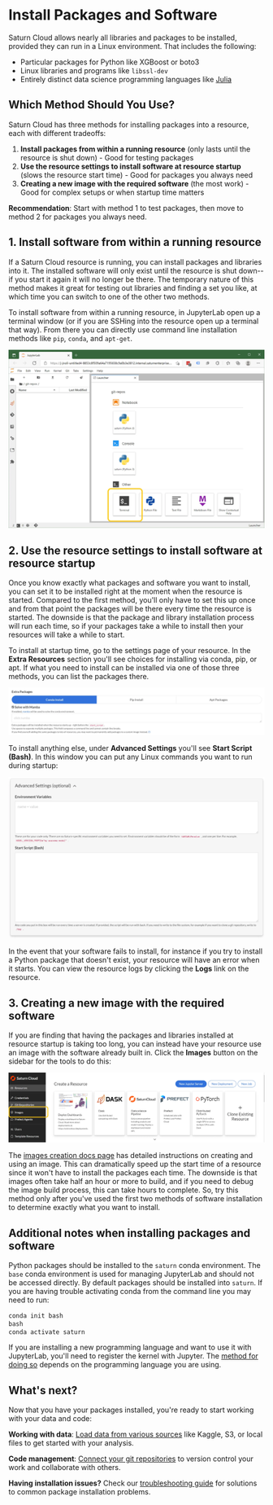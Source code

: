 # Install Packages and Software

Saturn Cloud allows nearly all libraries and packages to be installed, provided they can run in a Linux environment. That includes the following:

* Particular packages for Python like XGBoost or boto3
* Linux libraries and programs like `libssl-dev`
* Entirely distinct data science programming languages like [Julia](https://julialang.org/)

## Which Method Should You Use?

Saturn Cloud has three methods for installing packages into a resource, each with different tradeoffs:

1. **Install packages from within a running resource** (only lasts until the resource is shut down) - Good for testing packages
2. **Use the resource settings to install software at resource startup** (slows the resource start time) - Good for packages you always need
3. **Creating a new image with the required software** (the most work) - Good for complex setups or when startup time matters

**Recommendation**: Start with method 1 to test packages, then move to method 2 for packages you always need.

## 1. Install software from within a running resource

If a Saturn Cloud resource is running, you can install packages and libraries into it. The installed software will only exist until the resource is shut down--if you start
it again it will no longer be there. The temporary nature of this method makes it great for testing out libraries and finding a set you like, at which time you can switch to one of the other
two methods.

To install software from within a running resource, in JupyterLab open up a terminal window (or if you are SSHing into the resource open up a terminal that way). From there you can directly use command line installation methods like `pip`, `conda`, and `apt-get`.

![Open terminal](/images/docs/open-terminal.webp "doc-image")

<a resource-startup></a>

## 2. Use the resource settings to install software at resource startup

Once you know exactly what packages and software you want to install, you can set it to be installed right at the moment when the resource is started. Compared to the first method, you'll only have to set this up once and from that point the packages will be there every time the resource is started. The downside is that the package and library installation process will run each time, so if your packages take a while to install then your resources will take a while to start.

To install at startup time, go to the settings page of your resource. In the **Extra Resources** section you'll see choices for installing via conda, pip, or apt. If what you need to install can be installed via one of those three methods, you can list the packages there. 

![Extra packages](/images/docs/extra-packages.webp "doc-image")

To install anything else, under **Advanced Settings** you'll see **Start Script (Bash)**. In this window you can put any Linux commands you want to run during startup:

![Advanced settings](/images/docs/advanced-settings.webp "doc-image")

In the event that your software fails to install, for instance if you try to install a Python package that doesn't exist, your resource will have an error when it starts. You can view the resource logs by clicking the **Logs** link on the resource.

## 3. Creating a new image with the required software

If you are finding that having the packages and libraries installed at resource startup is taking too long, you can instead have your resource use an image with the software already built in. Click the **Images** button on the sidebar for the tools to do this:

![Images sidebar](/images/docs/images-sidebar.webp "doc-image")

The [images creation docs page](/docs) has detailed instructions on creating and using an image. This can dramatically speed up the start time of a resource since it won't have to install the packages each time. The downside is that images often take half an hour or more to build, and if you need to debug the image build process, this can take hours to complete. So, try this method only after you've used the first two methods of software installation to determine exactly what you want to install.

## Additional notes when installing packages and software

Python packages should be installed to the `saturn` conda environment. The `base` conda environment is used for managing JupyterLab and should not be accessed directly. By default packages should be installed into `saturn`. If you are having trouble activating conda from the command line you may need to run:

```console
conda init bash
bash
conda activate saturn
```

If you are installing a new programming language and want to use it with JupyterLab, you'll need to register the kernel with Jupyter. The [method for doing so](https://github.com/jupyter/jupyter/wiki/Jupyter-kernels) depends on the programming language you are using.

## What's next?

Now that you have your packages installed, you're ready to start working with your data and code:

**Working with data**: [Load data from various sources](/docs) like Kaggle, S3, or local files to get started with your analysis.

**Code management**: [Connect your git repositories](/docs) to version control your work and collaborate with others.

**Having installation issues?** Check our [troubleshooting guide](/docs) for solutions to common package installation problems.

